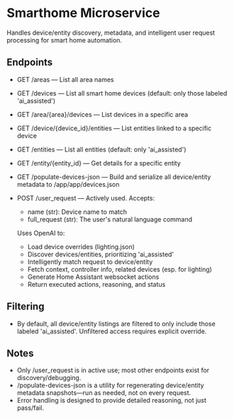# Smarthome Microservice

Handles device/entity discovery, metadata, and intelligent user request processing for smart home automation.

## Endpoints

- GET /areas — List all area names
- GET /devices — List all smart home devices (default: only those labeled 'ai_assisted')
- GET /area/{area}/devices — List devices in a specific area
- GET /device/{device_id}/entities — List entities linked to a specific device
- GET /entities — List all entities (default: only 'ai_assisted')
- GET /entity/{entity_id} — Get details for a specific entity

- GET /populate-devices-json — Build and serialize all device/entity metadata to /app/app/devices.json

- POST /user_request — Actively used. Accepts:
    - name (str): Device name to match
    - full_request (str): The user's natural language command

  Uses OpenAI to:
    - Load device overrides (lighting.json)
    - Discover devices/entities, prioritizing 'ai_assisted'
    - Intelligently match request to device/entity
    - Fetch context, controller info, related devices (esp. for lighting)
    - Generate Home Assistant websocket actions
    - Return executed actions, reasoning, and status

## Filtering

- By default, all device/entity listings are filtered to only include those labeled 'ai_assisted'. Unfiltered access requires explicit override.

## Notes

- Only /user_request is in active use; most other endpoints exist for discovery/debugging.
- /populate-devices-json is a utility for regenerating device/entity metadata snapshots—run as needed, not on every request.
- Error handling is designed to provide detailed reasoning, not just pass/fail.